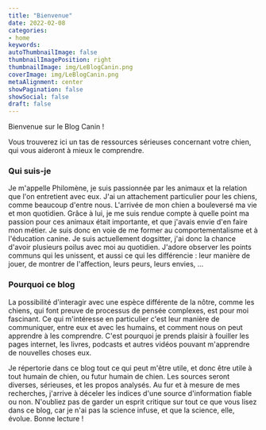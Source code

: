 ```yaml
---
title: "Bienvenue"
date: 2022-02-08
categories:
- home
keywords:
autoThumbnailImage: false
thumbnailImagePosition: right
thumbnailImage: img/LeBlogCanin.png
coverImage: img/LeBlogCanin.png
metaAlignment: center
showPagination: false
showSocial: false
draft: false
---
```


Bienvenue sur le Blog Canin !

Vous trouverez ici un tas de ressources sérieuses concernant votre chien, qui vous aideront à mieux le comprendre.

<!--more-->

### Qui suis-je
Je m'appelle Philomène, je suis passionnée par les animaux et la relation que l'on entretient avec eux. J'ai un attachement particulier pour les chiens, comme beaucoup d'entre nous. L'arrivée de mon chien a bouleversé ma vie et mon quotidien. Grâce à lui, je me suis rendue compte à quelle point ma passion pour ces animaux était importante, et que j'avais envie d'en faire mon métier. Je suis donc en voie de me former au comportementalisme et à l'éducation canine. Je suis actuellement dogsitter, j'ai donc la chance d'avoir plusieurs poilus avec moi au quotidien. J'adore observer les points communs qui les unissent, et aussi ce qui les différencie : leur manière de jouer, de montrer de l'affection, leurs peurs, leurs envies, ... 

### Pourquoi ce blog
La possibilité d'interagir avec une espèce différente de la nôtre, comme les chiens, qui font preuve de processus de pensée complexes, est pour moi fascinant. Ce qui m'intéresse en particulier c'est leur manière de communiquer, entre eux et avec les humains, et comment nous on peut apprendre à les comprendre. C'est pourquoi je prends plaisir à fouiller les pages internet, les livres, podcasts et autres vidéos pouvant m'apprendre de nouvelles choses eux. 

Je répertorie dans ce blog tout ce qui peut m'être utile, et donc être utile à tout humain de chien, ou futur humain de chien. Les sources seront diverses, sérieuses, et les propos analysés. Au fur et à mesure de mes recherches, j'arrive à déceler les indices d'une source d'information fiable ou non. N'oubliez pas de garder un esprit critique sur tout ce que vous lisez dans ce blog, car je n'ai pas la science infuse, et que la science, elle, évolue. Bonne lecture !
